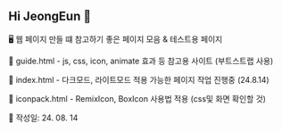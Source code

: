 ## Hi JeongEun 👋

<!--
**GoJeongEun/GoJeongEun** is a ✨ _special_ ✨ repository because its `README.md` (this file) appears on your GitHub profile.

Here are some ideas to get you started:

- 🔭 I’m currently working on ...
- 🌱 I’m currently learning ...
- 👯 I’m looking to collaborate on ...
- 🤔 I’m looking for help with ...
- 💬 Ask me about ...
- 📫 How to reach me: ...
- 😄 Pronouns: ...
- ⚡ Fun fact: ...
-->

🖥️ 웹 페이지 만들 떄 참고하기 좋은 페이지 모음 & 테스트용 페이지

💠 guide.html - js, css, icon, animate 효과 등 참고용 사이트 (부트스트랩 사용)

💠 index.html - 다크모드, 라이트모드 적용 가능한 페이지 작업 진행중 (24.8.14) 

💠 iconpack.html - RemixIcon, BoxIcon 사용법 적용 (css및 화면 확인할 것)

📅 작성일: 24. 08. 14
